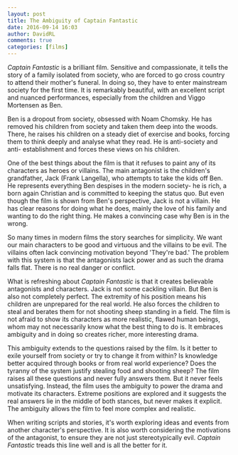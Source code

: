 ```yaml
---  
layout: post  
title: The Ambiguity of Captain Fantastic  
date: 2016-09-14 16:03  
author: DavidRL  
comments: true  
categories: [films]  
---  
```

*Captain Fantastic* is a brilliant film. Sensitive and compassionate, it tells the story of a family isolated from society, who are forced to go cross country to attend their mother's funeral. In doing so, they have to enter mainstream society for the first time. It is remarkably beautiful, with an excellent script and nuanced performances, especially from the children and Viggo Mortensen as Ben.  

Ben is a dropout from society, obsessed with Noam Chomsky. He has removed his children from society and taken them deep into the woods. There, he raises his children on a steady diet of exercise and books, forcing them to think deeply and analyse what they read. He is anti-society and anti- establishment and forces these views on his children.  
<!--more-->  

One of the best things about the film is that it refuses to paint any of its characters as heroes or villains. The main antagonist is the children's grandfather, Jack (Frank Langella), who attempts to take the kids off Ben. He represents everything Ben despises in the modern society- he is rich, a born again Christian and is committed to keeping the status quo. But even though the film is shown from Ben's perspective, Jack is not a villain. He has clear reasons for doing what he does, mainly the love of his family and wanting to do the right thing. He makes a convincing case why Ben is in the wrong.  

So many times in modern films the story searches for simplicity. We want our main characters to be good and virtuous and the villains to be evil. The villains often lack convincing motivation beyond 'They're bad.' The problem with this system is that the antagonists lack power and as such the drama falls flat. There is no real danger or conflict.  

What is refreshing about *Captain Fantastic* is that it creates believable antagonists and characters. Jack is not some cackling villain. But Ben is also not completely perfect. The extremity of his position means his children are unprepared for the real world. He also forces the children to steal and berates them for not shooting sheep standing in a field. The film is not afraid to show its characters as more realistic, flawed human beings, whom may not necessarily know what the best thing to do is. It embraces ambiguity and in doing so creates richer, more interesting drama.  

This ambiguity extends to the questions raised by the film. Is it better to exile yourself from society or try to change it from within? Is knowledge better acquired through books or from real world experience? Does the tyranny of the system justify stealing food and shooting sheep? The film raises all these questions and never fully answers them. But it never feels unsatisfying. Instead, the film uses the ambiguity to power the drama and motivate its characters. Extreme positions are explored and it suggests the real answers lie in the middle of both stances, but never makes it explicit. The ambiguity allows the film to feel more complex and realistic.  

When writing scripts and stories, it's worth exploring ideas and events from another character's perspective. It is also worth considering the motivations of the antagonist, to ensure they are not just stereotypically evil. *Captain Fantastic* treads this line well and is all the better for it.  
